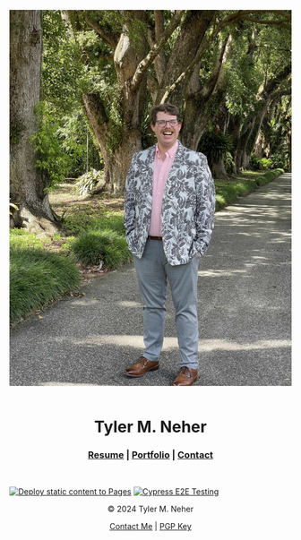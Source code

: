 <div id="page-container">
        <div id="content-wrap">
            <div class="row">
                <div class="column">
                    <p>
                        <img src="https://raw.githubusercontent.com/tylermneher/www.tylermneher.me/main/tylermneher.jpg"
                            alt=" tylermneher" />
                    </p>
                </div>
                <div class="column">
                    <h1 align="center">Tyler M. Neher</h1>
                    <h3 align="center"><a data-cy="index-body-resume" href="https://resume.tylermneher.me">Resume</a> | <a
                            data-cy="index-body-portfolio" href="portfolio.html">Portfolio</a> | <a
                            data-cy="index-body-contact" href="contact.html">Contact</a></h3>
                    </div>
            </div>
        </div>

<br />


[![Deploy static content to Pages](https://github.com/tylermneher/www.tylermneher.me/actions/workflows/static.yml/badge.svg)](https://github.com/tylermneher/www.tylermneher.me/actions/workflows/static.yml) [![Cypress E2E Testing](https://github.com/tylermneher/www.tylermneher.me/actions/workflows/cy.yml/badge.svg)](https://github.com/tylermneher/www.tylermneher.me/actions/workflows/cy.yml)


<div id="footer">
    <p align="center">© 2024 Tyler M. Neher</p>
    <p align="center"><a data-cy="index-footer-contact" href="contact.html">Contact Me</a> | <a rel="pgpkey" href="tyler.pubkey.asc">PGP Key</a></p>
</div>